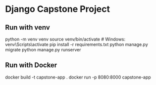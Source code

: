 # Django Capstone Project

## Run with venv
python -m venv venv
source venv/bin/activate   # Windows: venv\Scripts\activate
pip install -r requirements.txt
python manage.py migrate
python manage.py runserver

## Run with Docker
docker build -t capstone-app .
docker run -p 8080:8000 capstone-app
